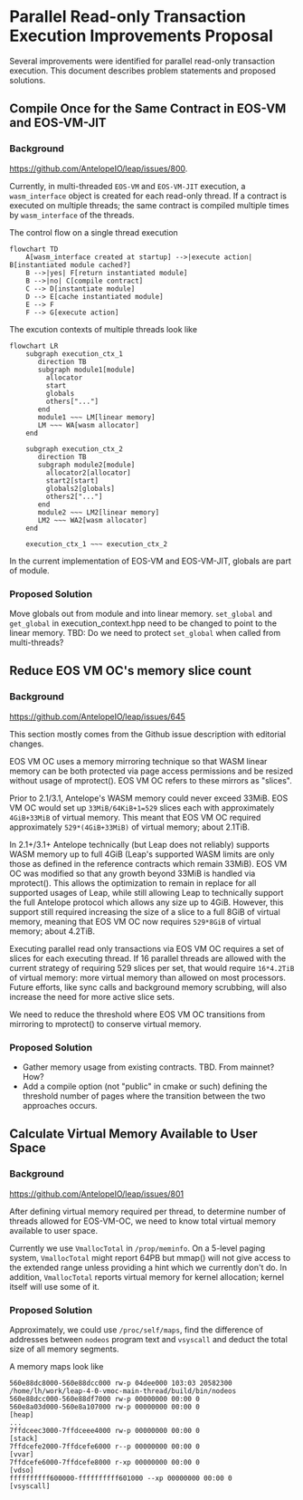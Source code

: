 # Parallel Read-only Transaction Execution Improvements Proposal
Several improvements were identified for parallel read-only transaction execution. This document describes problem statements and proposed solutions.

## Compile Once for the Same Contract in EOS-VM and EOS-VM-JIT
### Background
https://github.com/AntelopeIO/leap/issues/800.

Currently, in multi-threaded `EOS-VM` and `EOS-VM-JIT` execution, a `wasm_interface` object is created for each read-only thread. 
If a contract is executed on multiple threads; the same contract is compiled multiple times by `wasm_interface` of the threads.

The control flow on a single thread execution

```mermaid
flowchart TD
    A[wasm_interface created at startup] -->|execute action| B[instantiated module cached?]
    B -->|yes| F[return instantiated module]
    B -->|no| C[compile contract]
    C --> D[instantiate module]
    D --> E[cache instantiated module]
    E --> F
    F --> G[execute action]
```

The excution contexts of multiple threads look like

```mermaid
flowchart LR
    subgraph execution_ctx_1
       direction TB
       subgraph module1[module]
         allocator
         start
         globals
         others["..."]
       end
       module1 ~~~ LM[linear memory]
       LM ~~~ WA[wasm allocator]
    end

    subgraph execution_ctx_2
       direction TB
       subgraph module2[module]
         allocator2[allocator]
         start2[start]
         globals2[globals]
         others2["..."]
       end
       module2 ~~~ LM2[linear memory]
       LM2 ~~~ WA2[wasm allocator]
    end

    execution_ctx_1 ~~~ execution_ctx_2
```

In the current implementation of EOS-VM and EOS-VM-JIT, globals are part of module.
### Proposed Solution
Move globals out from module and into linear memory. `set_global` and `get_global` in execution_context.hpp need to be changed to point to the linear memory.
TBD: Do we need to protect `set_global` when called from multi-threads?

## Reduce EOS VM OC's memory slice count

### Background
https://github.com/AntelopeIO/leap/issues/645 

This section mostly comes from the Github issue description with editorial changes.

EOS VM OC uses a memory mirroring technique so that WASM linear memory can be both protected via page access permissions
and be resized without usage of mprotect(). EOS VM OC refers to these mirrors as "slices".

Prior to 2.1/3.1, Antelope's WASM memory could never exceed 33MiB. EOS VM OC would set up `33MiB/64KiB+1=529` slices each
with approximately `4GiB+33MiB` of virtual memory. This meant that EOS VM OC required approximately `529*(4GiB+33MiB)` of virtual memory; about 2.1TiB.

In 2.1+/3.1+ Antelope technically (but Leap does not reliably) supports WASM memory up to full 4GiB (Leap's supported WASM limits 
are only those as defined in the reference contracts which remain 33MiB). EOS VM OC was modified so that any growth beyond 33MiB
is handled via mprotect(). This allows the optimization to remain in replace for all supported usages of Leap, while still allowing
Leap to technically support the full Antelope protocol which allows any size up to 4GiB. However, this support still required 
increasing the size of a slice to a full 8GiB of virtual memory, meaning that EOS VM OC now requires `529*8GiB` of virtual memory; about 4.2TiB.

Executing parallel read only transactions via EOS VM OC requires a set of slices for each executing thread. 
If 16 parallel threads are allowed with the current strategy of requiring 529 slices per set, 
that would require `16*4.2TiB` of virtual memory: more virtual memory than allowed on most processors. 
Future efforts, like sync calls and background memory scrubbing, will also increase the need for more active slice sets.

We need to reduce the threshold where EOS VM OC transitions from mirroring to mprotect() to conserve virtual memory. 

### Proposed Solution
- Gather memory usage from existing contracts. TBD. From mainnet? How?
- Add a compile option (not "public" in cmake or such) defining the threshold number of pages where the transition between the two approaches occurs.

## Calculate Virtual Memory Available to User Space

### Background
https://github.com/AntelopeIO/leap/issues/801

After defining virtual memory required per thread, to determine number of threads allowed for EOS-VM-OC, we need to know
total virtual memory available to user space.

Currently we use `VmallocTotal` in `/prop/meminfo`. On a 5-level paging system, 
`VmallocTotal` might report 64PB but mmap() will not give access to the extended range unless providing a hint which we currently don't do.
In addition, `VmallocTotal` reports virtual memory for kernel allocation; kernel itself will use some of it.


### Proposed Solution
Approximately, we could use `/proc/self/maps`, find the difference of addresses between `nodeos` program text and `vsyscall` and deduct the total
size of all memory segments.

A memory maps look like
```
560e88dc8000-560e88dcc000 rw-p 04dee000 103:03 20582300                  /home/lh/work/leap-4-0-vmoc-main-thread/build/bin/nodeos
560e88dcc000-560e88df7000 rw-p 00000000 00:00 0
560e8a03d000-560e8a107000 rw-p 00000000 00:00 0                          [heap]
...
7ffdceec3000-7ffdceee4000 rw-p 00000000 00:00 0                          [stack]
7ffdcefe2000-7ffdcefe6000 r--p 00000000 00:00 0                          [vvar]
7ffdcefe6000-7ffdcefe8000 r-xp 00000000 00:00 0                          [vdso]
ffffffffff600000-ffffffffff601000 --xp 00000000 00:00 0                  [vsyscall]
```



